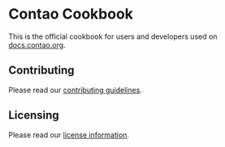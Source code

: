 # Contao Cookbook

This is the official cookbook for users and developers used on [docs.contao.org](https://docs.contao.org/).


## Contributing

Please read our [contributing guidelines](../CONTRIBUTING.md).


## Licensing

Please read our [license information](../LICENSE.md).
